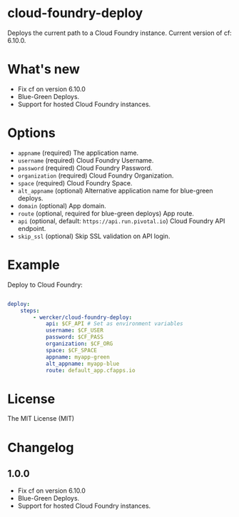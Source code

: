 # cloud-foundry-deploy

Deploys the current path to a Cloud Foundry instance. Current version of cf:
6.10.0.

# What's new

- Fix cf on version 6.10.0
- Blue-Green Deploys.
- Support for hosted Cloud Foundry instances.

# Options

* `appname` (required) The application name.
* `username` (required) Cloud Foundry Username.
* `password` (required) Cloud Foundry Password.
* `organization` (required) Cloud Foundry Organization.
* `space` (required) Cloud Foundry Space.
* `alt_appname` (optional) Alternative application name for blue-green deploys.
* `domain` (optional) App domain.
* `route` (optional, required for blue-green deploys) App route.
* `api` (optional, default: `https://api.run.pivotal.io`) Cloud Foundry API endpoint.
* `skip_ssl` (optional) Skip SSL validation on API login.

# Example

Deploy to Cloud Foundry:

```yaml

deploy:
    steps:
        - wercker/cloud-foundry-deploy:
            api: $CF_API # Set as environment variables
            username: $CF_USER
            password: $CF_PASS
            organization: $CF_ORG
            space: $CF_SPACE
            appname: myapp-green
            alt_appname: myapp-blue
            route: default_app.cfapps.io
```

# License

The MIT License (MIT)

# Changelog

## 1.0.0

- Fix cf on version 6.10.0
- Blue-Green Deploys.
- Support for hosted Cloud Foundry instances.
